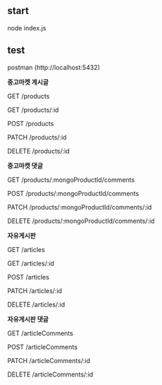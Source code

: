 ## start

node index.js

## test

postman (http://localhost:5432)

**중고마켓 게시글**

GET /products

GET /products/:id

POST /products

PATCH /products/:id

DELETE /products/:id

**중고마켓 댓글**

GET /products/:mongoProductId/comments

POST /products/:mongoProductId/comments

PATCH /products/:mongoProductId/comments/:id

DELETE /products/:mongoProductId/comments/:id

**자유게시판**

GET /articles

GET /articles/:id

POST /articles

PATCH /articles/:id

DELETE /articles/:id

**자유게시판 댓글**

GET /articleComments

POST /articleComments

PATCH /articleComments/:id

DELETE /articleComments/:id
